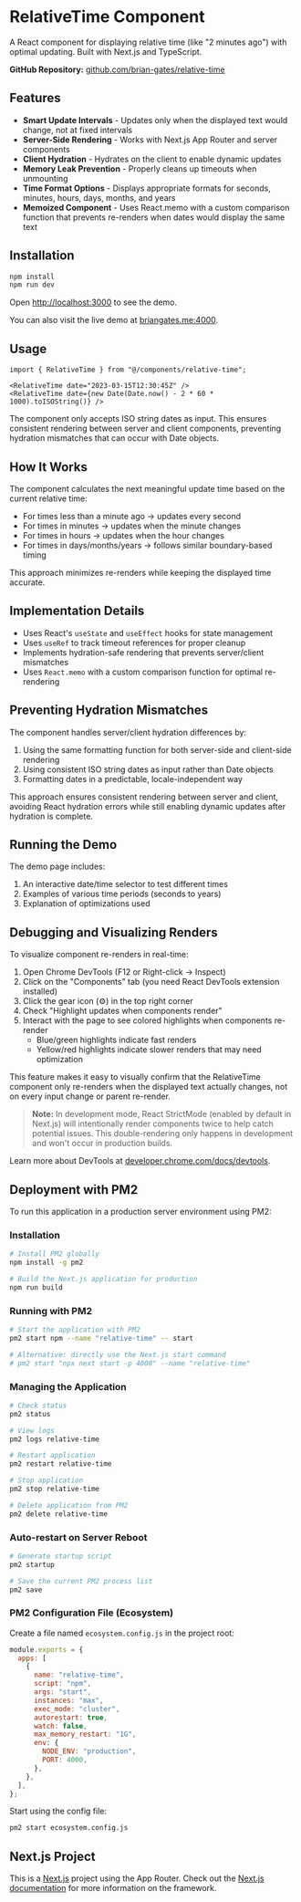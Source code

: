 # RelativeTime Component

A React component for displaying relative time (like "2 minutes ago") with optimal updating. Built with Next.js and TypeScript.

**GitHub Repository:** [github.com/brian-gates/relative-time](https://github.com/brian-gates/relative-time)

## Features

- **Smart Update Intervals** - Updates only when the displayed text would change, not at fixed intervals
- **Server-Side Rendering** - Works with Next.js App Router and server components
- **Client Hydration** - Hydrates on the client to enable dynamic updates
- **Memory Leak Prevention** - Properly cleans up timeouts when unmounting
- **Time Format Options** - Displays appropriate formats for seconds, minutes, hours, days, months, and years
- **Memoized Component** - Uses React.memo with a custom comparison function that prevents re-renders when dates would display the same text

## Installation

```bash
npm install
npm run dev
```

Open [http://localhost:3000](http://localhost:3000) to see the demo.

You can also visit the live demo at [briangates.me:4000](http://briangates.me:4000).

## Usage

```tsx
import { RelativeTime } from "@/components/relative-time";

<RelativeTime date="2023-03-15T12:30:45Z" />
<RelativeTime date={new Date(Date.now() - 2 * 60 * 1000).toISOString()} />
```

The component only accepts ISO string dates as input. This ensures consistent rendering between server and client components, preventing hydration mismatches that can occur with Date objects.

## How It Works

The component calculates the next meaningful update time based on the current relative time:

- For times less than a minute ago → updates every second
- For times in minutes → updates when the minute changes
- For times in hours → updates when the hour changes
- For times in days/months/years → follows similar boundary-based timing

This approach minimizes re-renders while keeping the displayed time accurate.

## Implementation Details

- Uses React's `useState` and `useEffect` hooks for state management
- Uses `useRef` to track timeout references for proper cleanup
- Implements hydration-safe rendering that prevents server/client mismatches
- Uses `React.memo` with a custom comparison function for optimal re-rendering

## Preventing Hydration Mismatches

The component handles server/client hydration differences by:

1. Using the same formatting function for both server-side and client-side rendering
2. Using consistent ISO string dates as input rather than Date objects
3. Formatting dates in a predictable, locale-independent way

This approach ensures consistent rendering between server and client, avoiding React hydration errors while still enabling dynamic updates after hydration is complete.

## Running the Demo

The demo page includes:

1. An interactive date/time selector to test different times
2. Examples of various time periods (seconds to years)
3. Explanation of optimizations used

## Debugging and Visualizing Renders

To visualize component re-renders in real-time:

1. Open Chrome DevTools (F12 or Right-click → Inspect)
2. Click on the "Components" tab (you need React DevTools extension installed)
3. Click the gear icon (⚙️) in the top right corner
4. Check "Highlight updates when components render"
5. Interact with the page to see colored highlights when components re-render
   - Blue/green highlights indicate fast renders
   - Yellow/red highlights indicate slower renders that may need optimization

This feature makes it easy to visually confirm that the RelativeTime component only re-renders when the displayed text actually changes, not on every input change or parent re-render.

> **Note:** In development mode, React StrictMode (enabled by default in Next.js) will intentionally render components twice to help catch potential issues. This double-rendering only happens in development and won't occur in production builds.

Learn more about DevTools at [developer.chrome.com/docs/devtools](https://developer.chrome.com/docs/devtools).

## Deployment with PM2

To run this application in a production server environment using PM2:

### Installation

```bash
# Install PM2 globally
npm install -g pm2

# Build the Next.js application for production
npm run build
```

### Running with PM2

```bash
# Start the application with PM2
pm2 start npm --name "relative-time" -- start

# Alternative: directly use the Next.js start command
# pm2 start "npx next start -p 4000" --name "relative-time"
```

### Managing the Application

```bash
# Check status
pm2 status

# View logs
pm2 logs relative-time

# Restart application
pm2 restart relative-time

# Stop application
pm2 stop relative-time

# Delete application from PM2
pm2 delete relative-time
```

### Auto-restart on Server Reboot

```bash
# Generate startup script
pm2 startup

# Save the current PM2 process list
pm2 save
```

### PM2 Configuration File (Ecosystem)

Create a file named `ecosystem.config.js` in the project root:

```js
module.exports = {
  apps: [
    {
      name: "relative-time",
      script: "npm",
      args: "start",
      instances: "max",
      exec_mode: "cluster",
      autorestart: true,
      watch: false,
      max_memory_restart: "1G",
      env: {
        NODE_ENV: "production",
        PORT: 4000,
      },
    },
  ],
};
```

Start using the config file:

```bash
pm2 start ecosystem.config.js
```

## Next.js Project

This is a [Next.js](https://nextjs.org) project using the App Router. Check out the [Next.js documentation](https://nextjs.org/docs) for more information on the framework.
